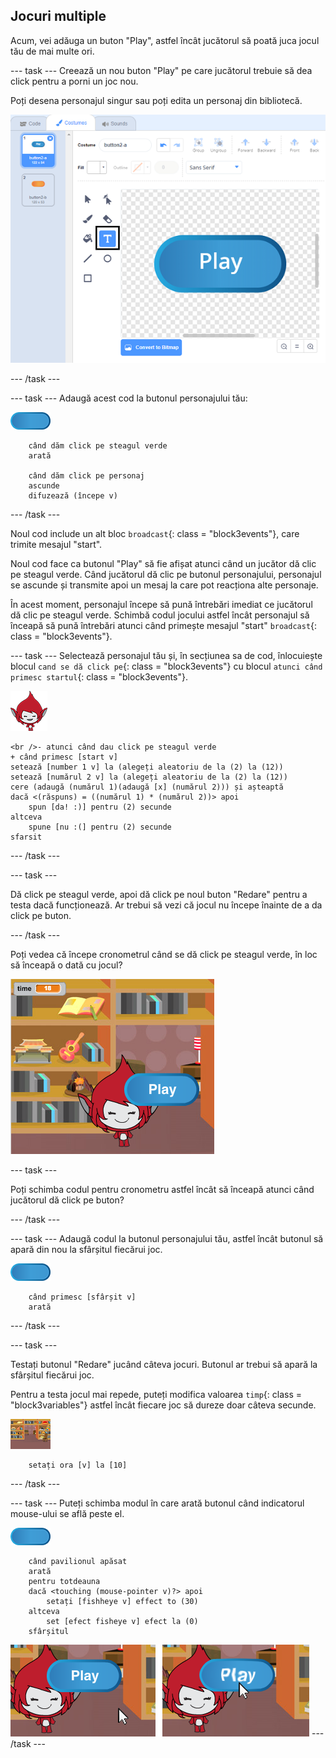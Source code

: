 ## Jocuri multiple

Acum, vei adăuga un buton "Play", astfel încât jucătorul să poată juca jocul tău de mai multe ori.

\--- task \--- Creează un nou buton "Play" pe care jucătorul trebuie să dea click pentru a porni un joc nou.

Poți desena personajul singur sau poți edita un personaj din bibliotecă.

![Imagine a butonului de redare](images/brain-play.png)

\--- /task \---

\--- task \--- Adaugă acest cod la butonul personajului tău:

![Button sprite](images/button-sprite.png)

```blocks3
    când dăm click pe steagul verde
    arată

    când dăm click pe personaj 
    ascunde
    difuzează (începe v)
```

\--- /task \---

Noul cod include un alt bloc `broadcast`{: class = "block3events"}, care trimite mesajul "start".

Noul cod face ca butonul "Play" să fie afișat atunci când un jucător dă clic pe steagul verde. Când jucătorul dă clic pe butonul personajului, personajul se ascunde și transmite apoi un mesaj la care pot reacționa alte personaje.

În acest moment, personajul începe să pună întrebări imediat ce jucătorul dă clic pe steagul verde. Schimbă codul jocului astfel încât personajul să înceapă să pună întrebări atunci când primește mesajul "start" `broadcast`{: class = "block3events"}.

\--- task \--- Selectează personajul tău și, în secțiunea sa de cod, înlocuiește blocul `cand se dă click pe`{: class = "block3events"} cu blocul `atunci când primesc startul`{: class = "block3events"}.

![Sprite de caractere](images/giga-sprite.png)

```blocks3
<br />- atunci când dau click pe steagul verde
+ când primesc [start v]
setează [number 1 v] la (alegeți aleatoriu de la (2) la (12))
setează [numărul 2 v] la (alegeți aleatoriu de la (2) la (12))
cere (adaugă (numărul 1)(adaugă [x] (numărul 2))) și așteaptă
dacă <(răspuns) = ((numărul 1) * (numărul 2))> apoi
    spun [da! :)] pentru (2) secunde
altceva
    spune [nu :(] pentru (2) secunde
sfarsit
```

\--- /task \---

\--- task \---

Dă click pe steagul verde, apoi dă click pe noul buton "Redare" pentru a testa dacă funcționează. Ar trebui să vezi că jocul nu începe înainte de a da click pe buton.

\--- /task \---

Poți vedea că începe cronometrul când se dă click pe steagul verde, în loc să înceapă o dată cu jocul?

![Timerul a început](images/brain-timer-bug.png)

\--- task \---

Poți schimba codul pentru cronometru astfel încât să înceapă atunci când jucătorul dă click pe buton?

\--- /task \---

\--- task \--- Adaugă codul la butonul personajului tău, astfel încât butonul să apară din nou la sfârșitul fiecărui joc.

![Button sprite](images/button-sprite.png)

```blocks3
    când primesc [sfârșit v]
    arată
```

\--- /task \---

\--- task \---

Testați butonul "Redare" jucând câteva jocuri. Butonul ar trebui să apară la sfârșitul fiecărui joc.

Pentru a testa jocul mai repede, puteți modifica valoarea `timp`{: class = "block3variables"} astfel încât fiecare joc să dureze doar câteva secunde.

![Etapă](images/stage-sprite.png)

```blocks3
    setați ora [v] la [10]
```

\--- /task \---

\--- task \--- Puteți schimba modul în care arată butonul când indicatorul mouse-ului se află peste el.

![Buton](images/button-sprite.png)

```blocks3
    când pavilionul apăsat
    arată
    pentru totdeauna
    dacă <touching (mouse-pointer v)?> apoi
        setați [fishheye v] effect to (30)
    altceva
        set [efect fisheye v] efect la (0)
    sfârșitul

```

![captură de ecran](images/brain-fisheye.png) \--- /task \---